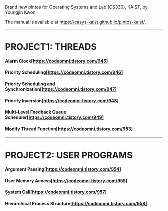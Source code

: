 Brand new pintos for Operating Systems and Lab (CS330), KAIST, by Youngjin Kwon.

The manual is available at https://casys-kaist.github.io/pintos-kaist/.

* * *

# PROJECT1: THREADS
#### Alarm Clock[https://codeomni.tistory.com/945]
#### Priority Scheduling[https://codeomni.tistory.com/946]
#### Priority Scheduling and Synchronization[https://codeomni.tistory.com/947]
#### Priority Inversion[https://codeomni.tistory.com/948]
#### Multi-Level Feedback Queue Scheduler[https://codeomni.tistory.com/949]
#### Modify Thread Function[https://codeomni.tistory.com/953]

* * *

# PROJECT2: USER PROGRAMS
#### Argument Passing[https://codeomni.tistory.com/954]
#### User Memory Access[https://codeomni.tistory.com/955]
#### System Call[https://codeomni.tistory.com/957]
#### Hierarchical Process Structure[https://codeomni.tistory.com/958]
